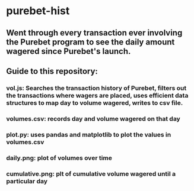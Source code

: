 # purebet-hist
## Went through every transaction ever involving the Purebet program to see the daily amount wagered since Purebet's launch. 
## Guide to this repository:
### vol.js: Searches the transaction history of Purebet, filters out the transactions where wagers are placed, uses efficient data structures to map day to volume wagered, writes to csv file.
### volumes.csv: records day and volume wagered on that day
### plot.py: uses pandas and matplotlib to plot the values in volumes.csv
### daily.png: plot of volumes over time
### cumulative.png: plt of cumulative volume wagered until a particular day
